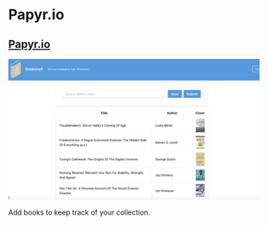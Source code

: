 # Papyr.io

## [Papyr.io](https://www.papyr.io)

![screenshot of bookshelf](./bookshelf.png "Bookshelf")

Add books to keep track of your collection.
